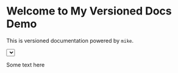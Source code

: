 # Welcome to My Versioned Docs Demo

This is versioned documentation powered by `mike`.

<select id="version-select"></select>
<script>
  fetch('/my-mkdocs-mike-demo/versions.json')
    .then(res => res.json())
    .then(versions => {
      const sel = document.getElementById('version-select');
      
      // Get the current version from the URL (it should be in the format /v1.0/)
      const currentVersion = window.location.pathname.split('/')[2]; // Extract version like v1.0

      // Create dropdown options for each version
      versions.forEach(v => {
        const opt = document.createElement('option');
        opt.value = `${v}/`;  // relative path
        opt.textContent = v;
        
        // Set the current version as selected
        if (v === currentVersion) opt.selected = true;
        
        sel.appendChild(opt);
      });

      // Redirect to selected version when changed
      sel.onchange = () => window.location.href = sel.value;
    });
</script>

Some text here

